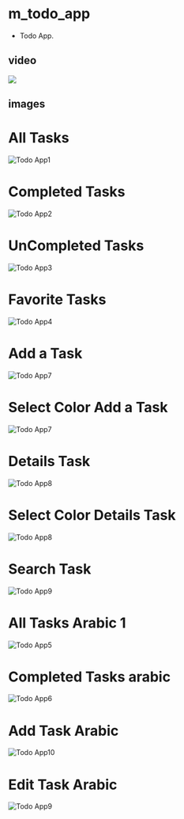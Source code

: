 # m_todo_app

* Todo App.
## video

[<img src="github_assets/video_thum.jpg">](https://youtu.be/9nxOKvtX4V4
 "Now in Android: 25 or above")


## images
# All Tasks
![Todo App1](github_assets/1.jpg)
# Completed Tasks
![Todo App2](github_assets/2.jpg)
# UnCompleted Tasks
![Todo App3](github_assets/3.jpg)
# Favorite Tasks
![Todo App4](github_assets/4.jpg)
# Add a Task
![Todo App7](github_assets/7.jpg)
# Select Color Add a Task
![Todo App7](github_assets/15.jpg)
# Details Task 
![Todo App8](github_assets/8.jpg)
# Select Color Details Task 
![Todo App8](github_assets/16.jpg)
# Search Task
![Todo App9](github_assets/12.jpg)
# All Tasks Arabic 1
![Todo App5](github_assets/5.jpg)
# Completed Tasks arabic
![Todo App6](github_assets/6.jpg)
# Add Task Arabic
![Todo App10](github_assets/10.jpg)
# Edit Task Arabic
![Todo App9](github_assets/9.jpg)


